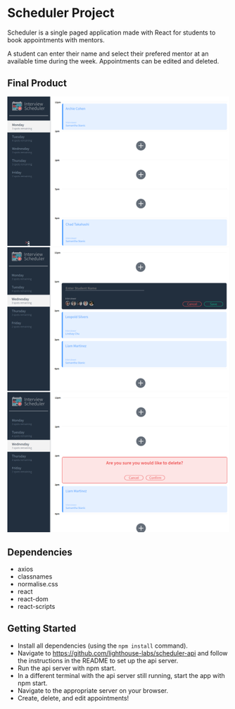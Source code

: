 # Scheduler Project

Scheduler is a single paged application made with React for students to book appointments with mentors. 

A student can enter their name and select their prefered mentor at an available time during the week. Appointments can be edited and deleted. 

## Final Product

!["Scheduler Main Page"](https://github.com/KelseyErickson/scheduler/blob/master/docs/scheduler-main-page.png?raw=true)
!["Scheduler Add Appointment"](https://github.com/KelseyErickson/scheduler/blob/master/docs/scheduler-add-appointment.png?raw=true)
!["Scheduler Delete Appointment"](https://github.com/KelseyErickson/scheduler/blob/master/docs/scheduler-delete-interview.png?raw=true)

## Dependencies

- axios
- classnames
- normalise.css
- react
- react-dom
- react-scripts


## Getting Started

- Install all dependencies (using the `npm install` command).
- Navigate to https://github.com/lighthouse-labs/scheduler-api and follow the instructions in the README to set up the api server.
- Run the api server with npm start.
- In a different terminal with the api server still running, start the app with npm start.
- Navigate to the appropriate server on your browser.
- Create, delete, and edit appointments!